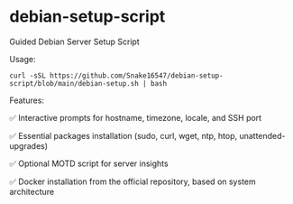 # debian-setup-script
Guided Debian Server Setup Script

Usage:
    
    curl -sSL https://github.com/Snake16547/debian-setup-script/blob/main/debian-setup.sh | bash
    
Features:

✅ Interactive prompts for hostname, timezone, locale, and SSH port

✅ Essential packages installation (sudo, curl, wget, ntp, htop, unattended-upgrades)

✅ Optional MOTD script for server insights

✅ Docker installation from the official repository, based on system architecture
